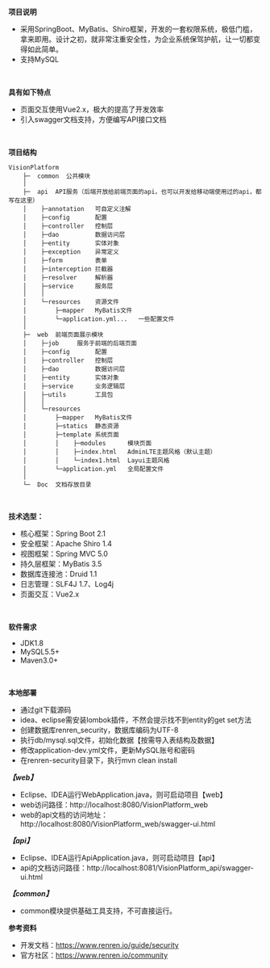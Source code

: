**项目说明** 
- 采用SpringBoot、MyBatis、Shiro框架，开发的一套权限系统，极低门槛，拿来即用。设计之初，就非常注重安全性，为企业系统保驾护航，让一切都变得如此简单。
- 支持MySQL
<br>

**具有如下特点** 
- 页面交互使用Vue2.x，极大的提高了开发效率
- 引入swagger文档支持，方便编写API接口文档
<br>

**项目结构**
```
VisionPlatform
    ├─  common  公共模块
    │
    ├─  api  API服务（后端开放给前端页面的api，也可以开发给移动端使用过的api，都写在这里）
    │    ├─annotation   可自定义注解
    │    ├─config       配置
    │    ├─controller   控制层
    │    ├─dao          数据访问层
    │    ├─entity       实体对象
    │    ├─exception    异常定义
    │    ├─form         表单
    │    ├─interception 拦截器
    │    ├─resolver     解析器
    │    ├─service      服务层
    │    │ 
    │    └─resources    资源文件
    │        ├─mapper   MyBatis文件
    │        └─application.yml...   一些配置文件
    │ 
    ├─  web  前端页面展示模块
    │    ├─job     服务于前端的后端页面
    │    ├─config       配置
    │    ├─controller   控制层
    │    ├─dao          数据访问层
    │    ├─entity       实体对象
    │    ├─service      业务逻辑层
    │    ├─utils        工具包
    │    │
    │    └─resources 
    │        ├─mapper   MyBatis文件
    │        ├─statics  静态资源
    │        ├─template 系统页面
    │        │    ├─modules      模块页面
    │        │    ├─index.html   AdminLTE主题风格（默认主题）
    │        │    └─index1.html  Layui主题风格
    │        └─application.yml   全局配置文件
    │
    └─  Doc  文档存放目录

```

<br>

 **技术选型：** 
- 核心框架：Spring Boot 2.1
- 安全框架：Apache Shiro 1.4
- 视图框架：Spring MVC 5.0
- 持久层框架：MyBatis 3.5
- 数据库连接池：Druid 1.1
- 日志管理：SLF4J 1.7、Log4j
- 页面交互：Vue2.x
<br>

**软件需求** 
- JDK1.8
- MySQL5.5+
- Maven3.0+
<br>

**本地部署** 
- 通过git下载源码
- idea、eclipse需安装lombok插件，不然会提示找不到entity的get set方法
- 创建数据库renren_security，数据库编码为UTF-8
- 执行db/mysql.sql文件，初始化数据【按需导入表结构及数据】
- 修改application-dev.yml文件，更新MySQL账号和密码
- 在renren-security目录下，执行mvn clean install  

***【web】***
- Eclipse、IDEA运行WebApplication.java，则可启动项目【web】
- web访问路径：http://localhost:8080/VisionPlatform_web
- web的api文档的访问地址：http://localhost:8080/VisionPlatform_web/swagger-ui.html

***【api】***
- Eclipse、IDEA运行ApiApplication.java，则可启动项目【api】
- api的文档访问路径：http://localhost:8081/VisionPlatform_api/swagger-ui.html

***【common】***  
- common模块提供基础工具支持，不可直接运行。

**参考资料** 
- 开发文档：https://www.renren.io/guide/security
- 官方社区：https://www.renren.io/community